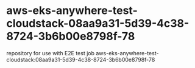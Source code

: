 # aws-eks-anywhere-test-cloudstack-08aa9a31-5d39-4c38-8724-3b6b00e8798f-78
repository for use with E2E test job aws-eks-anywhere-test-cloudstack:08aa9a31-5d39-4c38-8724-3b6b00e8798f-78
